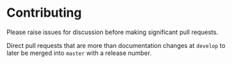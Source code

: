 # Contributing
Please raise issues for discussion before making significant pull requests.

Direct pull requests that are more than documentation changes at `develop` to later be merged into `master` with a release number.
